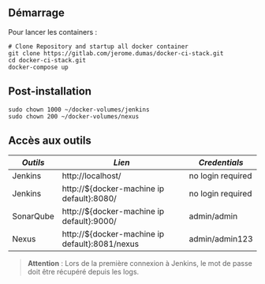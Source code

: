 ## Démarrage

Pour lancer les containers :

```
# Clone Repository and startup all docker container
git clone https://gitlab.com/jerome.dumas/docker-ci-stack.git
cd docker-ci-stack.git
docker-compose up
```

## Post-installation

```
sudo chown 1000 ~/docker-volumes/jenkins
sudo chown 200 ~/docker-volumes/nexus
```

## Accès aux outils

| *Outils* | *Lien* | *Credentials* |
| ------------- | ------------- | ------------- |
| Jenkins | http://localhost/ | no login required |
| Jenkins | http://${docker-machine ip default}:8080/ | no login required |
| SonarQube | http://${docker-machine ip default}:9000/ | admin/admin |
| Nexus | http://${docker-machine ip default}:8081/nexus | admin/admin123 |

> **Attention** : Lors de la première connexion à Jenkins, le mot de passe doit être récupéré depuis les logs.

